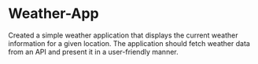 # Weather-App
Created a simple weather application that displays the current weather information for a given location. The application should fetch weather data from an API and present it in a user-friendly manner.

